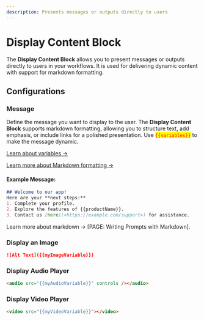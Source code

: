 ```yaml
---
description: Presents messages or outputs directly to users
---
```


# Display Content Block

The **Display Content Block** allows you to present messages or outputs directly to users in your workflows. It is used for delivering dynamic content with support for markdown formatting.

## **Configurations**

### **Message**

Define the message you want to display to the user. The **Display Content Block** supports markdown formatting, allowing you to structure text, add emphasis, or include links for a polished presentation. Use <mark style="color:red;">`{{variables}}`</mark> to make the message dynamic.

[Learn about variables →](../variables/)

[Learn more about Markdown formatting →](../writing-prompts/#using-markdown-to-write-prompts)

#### **Example Message**:

```markdown
## Welcome to our app!
Here are your **next steps:**
1. Complete your profile.
2. Explore the features of {{productName}}.
3. Contact us [here](<https://example.com/support>) for assistance.
```

Learn more about markdown → \[PAGE: Writing Prompts with Markdown].

### Display an Image

```markdown
![Alt Text]({{myImageVariable}})
```

### Display Audio Player

```markdown
<audio src="{{myAudioVariable}}" controls /></audio>
```

### Display Video Player

```markdown
<video src="{{myVideoVariable}}"></video>
```
